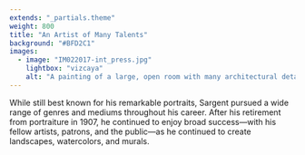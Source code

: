 ```yaml
---
extends: "_partials.theme"
weight: 800
title: "An Artist of Many Talents"
background: "#BFD2C1"
images:
  - image: "IM022017-int_press.jpg"
    lightbox: "vizcaya"
    alt: "A painting of a large, open room with many architectural details. Four large, white pillars lead the viewer through an exterior coordidor with high, domed ceilings to a doorway that seems to lead to the interior of the home. Large, lush plants can be seen in the sun-filled patio just out of view."
---
```


While still best known for his remarkable portraits, Sargent pursued a wide range of genres and mediums throughout his career. After his retirement from portraiture in 1907, he continued to enjoy broad success—with his fellow artists, patrons, and the public—as he continued to create landscapes, watercolors, and murals.
